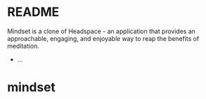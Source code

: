 # README

Mindset is a clone of Headspace - an application that provides an approachable, engaging, and enjoyable way to reap the benefits of meditation.

* ...
# mindset
